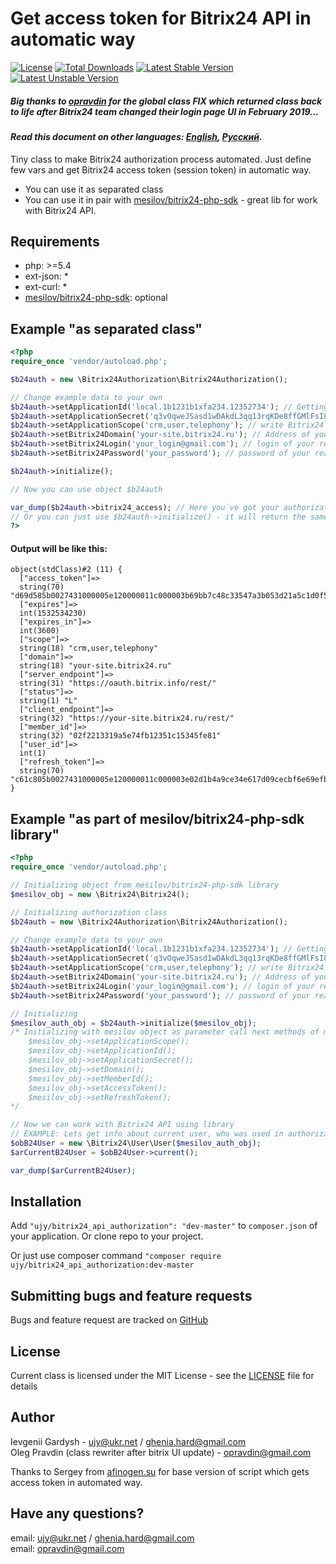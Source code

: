 Get access token for Bitrix24 API in automatic way
================
[![License](https://poser.pugx.org/ujy/bitrix24_api_authorization/license)](https://packagist.org/packages/ujy/bitrix24_api_authorization)
[![Total Downloads](https://poser.pugx.org/ujy/bitrix24_api_authorization/downloads)](https://packagist.org/packages/ujy/bitrix24_api_authorization)
[![Latest Stable Version](https://poser.pugx.org/ujy/bitrix24_api_authorization/v/stable)](https://packagist.org/packages/ujy/bitrix24_api_authorization)
[![Latest Unstable Version](https://poser.pugx.org/ujy/bitrix24_api_authorization/v/unstable)](https://packagist.org/packages/ujy/bitrix24_api_authorization)

##### *Big thanks to [opravdin](https://github.com/opravdin/) for the global class FIX which returned class back to life after Bitrix24 team changed their login page UI in February 2019...*

#### *Read this document on other languages: [English](README.md), [Русский](README.ru.md).*

Tiny class to make Bitrix24 authorization process automated. Just define few vars and get Bitrix24 access token (session token) in automatic way.

- You can use it as separated class
- You can use it in pair with [mesilov/bitrix24-php-sdk](https://github.com/mesilov/bitrix24-php-sdk) - great lib for work with Bitrix24 API.

## Requirements
- php: >=5.4
- ext-json: *
- ext-curl: *
- [mesilov/bitrix24-php-sdk](https://github.com/mesilov/bitrix24-php-sdk): optional 

## Example "as separated class"
``` php
<?php
require_once 'vendor/autoload.php';

$b24auth = new \Bitrix24Authorization\Bitrix24Authorization();

// Change example data to your own
$b24auth->setApplicationId('local.1b1231b1xfa234.12352734'); // Getting when registring Bitrix24 application
$b24auth->setApplicationSecret('q3vOqweJSasd1wDAkdL3qq13rqKDe8ffGMlFsI8Ykpasld4n0w'); // Getting when registring Bitrix24 application
$b24auth->setApplicationScope('crm,user,telephony'); // write Bitrix24 instances which you want to use via API. They need to be choosen in application at Bitrix24
$b24auth->setBitrix24Domain('your-site.bitrix24.ru'); // Address of your Bitrix24 portal
$b24auth->setBitrix24Login('your_login@gmail.com'); // login of your real user, he need to be an Admibistrator of instance you want to use
$b24auth->setBitrix24Password('your_password'); // password of your real user, he need to be an Admibistrator of instance you want to use

$b24auth->initialize();

// Now you can use object $b24auth

var_dump($b24auth->bitrix24_access); // Here you`ve got your authorization data
// Or you can just use $b24auth->initialize() - it will return the same data as property "bitrix24_access". Access token will not RE generated until it expires
?>
```
#### Output will be like this:
```
object(stdClass)#2 (11) {
  ["access_token"]=>
  string(70) "d69d585b0027431000005e120000011c000003b69bb7c48c33547a3b053d21a5c1d0f5"
  ["expires"]=>
  int(1532534230)
  ["expires_in"]=>
  int(3600)
  ["scope"]=>
  string(18) "crm,user,telephony"
  ["domain"]=>
  string(18) "your-site.bitrix24.ru"
  ["server_endpoint"]=>
  string(31) "https://oauth.bitrix.info/rest/"
  ["status"]=>
  string(1) "L"
  ["client_endpoint"]=>
  string(32) "https://your-site.bitrix24.ru/rest/"
  ["member_id"]=>
  string(32) "02f2213319a5e74fb12351c15345fe81"
  ["user_id"]=>
  int(1)
  ["refresh_token"]=>
  string(70) "c61c805b0027431000005e120000011c000003e02d1b4a9ce34e617d09cecbf6e69efb"
}
```
## Example "as part of mesilov/bitrix24-php-sdk library"
``` php
<?php
require_once 'vendor/autoload.php';

// Initializing object from mesilov/bitrix24-php-sdk library
$mesilov_obj = new \Bitrix24\Bitrix24();

// Initializing authorization class
$b24auth = new \Bitrix24Authorization\Bitrix24Authorization();

// Change example data to your own
$b24auth->setApplicationId('local.1b1231b1xfa234.12352734'); // Getting when registring Bitrix24 application
$b24auth->setApplicationSecret('q3vOqweJSasd1wDAkdL3qq13rqKDe8ffGMlFsI8Ykpasld4n0w'); // Getting when registring Bitrix24 application
$b24auth->setApplicationScope('crm,user,telephony'); // write Bitrix24 instances which you want to use via API. They need to be choosen in application at Bitrix24
$b24auth->setBitrix24Domain('your-site.bitrix24.ru'); // Address of your Bitrix24 portal
$b24auth->setBitrix24Login('your_login@gmail.com'); // login of your real user, he need to be an Admibistrator of instance you want to use
$b24auth->setBitrix24Password('your_password'); // password of your real user, he need to be an Admibistrator of instance you want to use

// Initializing
$mesilov_auth_obj = $b24auth->initialize($mesilov_obj);
/* Initializing with mesilov object as parameter call next methods of mesilov/bitrix24-php-sdk library:
    $mesilov_obj->setApplicationScope();
    $mesilov_obj->setApplicationId();
    $mesilov_obj->setApplicationSecret();
    $mesilov_obj->setDomain();
    $mesilov_obj->setMemberId();
    $mesilov_obj->setAccessToken();
    $mesilov_obj->setRefreshToken();
*/

// Now we can work with Bitrix24 API using library
// EXAMPLE: Lets get info about current user, who was used in authorization process
$obB24User = new \Bitrix24\User\User($mesilov_auth_obj);
$arCurrentB24User = $obB24User->current();

var_dump($arCurrentB24User);
```
## Installation ##
Add `"ujy/bitrix24_api_authorization": "dev-master"` to `composer.json` of your application. Or clone repo to your project.

Or just use composer command `"composer require ujy/bitrix24_api_authorization:dev-master`

## Submitting bugs and feature requests
Bugs and feature request are tracked on [GitHub](https://github.com/xUJYx/bitrix24_api_authorization/issues)

## License
Current class is licensed under the MIT License - see the [LICENSE](LICENSE) file for details

## Author
Ievgenii Gardysh - <ujy@ukr.net> / <ghenia.hard@gmail.com><br />
Oleg Pravdin (class rewriter after bitrix UI update) - <opravdin@gmail.com><br />

Thanks to Sergey from [afinogen.su](https://afinogen.su/) for base version of script which gets access token in automated way.

## Have any questions? ##
email: <ujy@ukr.net> / <ghenia.hard@gmail.com><br />
email: opravdin@gmail.com